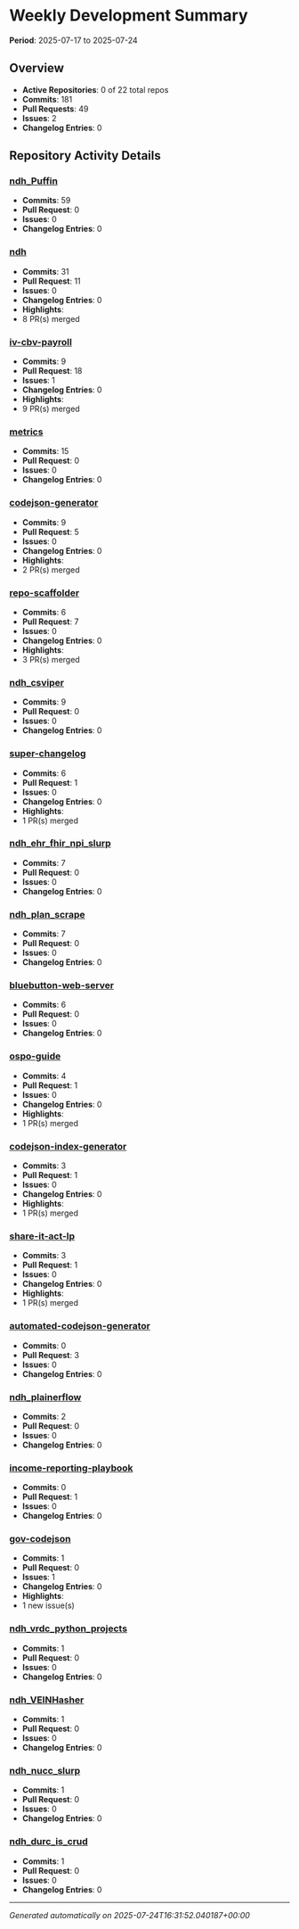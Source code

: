 # Weekly Development Summary
**Period**: 2025-07-17 to 2025-07-24

## Overview
- **Active Repositories**: 0 of 22 total repos
- **Commits**: 181
- **Pull Requests**: 49
- **Issues**: 2
- **Changelog Entries**: 0

## Repository Activity Details

### [ndh_Puffin](https://github.com/DSACMS/ndh_Puffin)
- **Commits**: 59
- **Pull Request**: 0
- **Issues**: 0
- **Changelog Entries**: 0

### [ndh](https://github.com/DSACMS/ndh)
- **Commits**: 31
- **Pull Request**: 11
- **Issues**: 0
- **Changelog Entries**: 0
- **Highlights**:
 - 8 PR(s) merged

### [iv-cbv-payroll](https://github.com/DSACMS/iv-cbv-payroll)
- **Commits**: 9
- **Pull Request**: 18
- **Issues**: 1
- **Changelog Entries**: 0
- **Highlights**:
 - 9 PR(s) merged

### [metrics](https://github.com/DSACMS/metrics)
- **Commits**: 15
- **Pull Request**: 0
- **Issues**: 0
- **Changelog Entries**: 0

### [codejson-generator](https://github.com/DSACMS/codejson-generator)
- **Commits**: 9
- **Pull Request**: 5
- **Issues**: 0
- **Changelog Entries**: 0
- **Highlights**:
 - 2 PR(s) merged

### [repo-scaffolder](https://github.com/DSACMS/repo-scaffolder)
- **Commits**: 6
- **Pull Request**: 7
- **Issues**: 0
- **Changelog Entries**: 0
- **Highlights**:
 - 3 PR(s) merged

### [ndh_csviper](https://github.com/DSACMS/ndh_csviper)
- **Commits**: 9
- **Pull Request**: 0
- **Issues**: 0
- **Changelog Entries**: 0

### [super-changelog](https://github.com/DSACMS/super-changelog)
- **Commits**: 6
- **Pull Request**: 1
- **Issues**: 0
- **Changelog Entries**: 0
- **Highlights**:
 - 1 PR(s) merged

### [ndh_ehr_fhir_npi_slurp](https://github.com/DSACMS/ndh_ehr_fhir_npi_slurp)
- **Commits**: 7
- **Pull Request**: 0
- **Issues**: 0
- **Changelog Entries**: 0

### [ndh_plan_scrape](https://github.com/DSACMS/ndh_plan_scrape)
- **Commits**: 7
- **Pull Request**: 0
- **Issues**: 0
- **Changelog Entries**: 0

### [bluebutton-web-server](https://github.com/DSACMS/bluebutton-web-server)
- **Commits**: 6
- **Pull Request**: 0
- **Issues**: 0
- **Changelog Entries**: 0

### [ospo-guide](https://github.com/DSACMS/ospo-guide)
- **Commits**: 4
- **Pull Request**: 1
- **Issues**: 0
- **Changelog Entries**: 0
- **Highlights**:
 - 1 PR(s) merged

### [codejson-index-generator](https://github.com/DSACMS/codejson-index-generator)
- **Commits**: 3
- **Pull Request**: 1
- **Issues**: 0
- **Changelog Entries**: 0
- **Highlights**:
 - 1 PR(s) merged

### [share-it-act-lp](https://github.com/DSACMS/share-it-act-lp)
- **Commits**: 3
- **Pull Request**: 1
- **Issues**: 0
- **Changelog Entries**: 0
- **Highlights**:
 - 1 PR(s) merged

### [automated-codejson-generator](https://github.com/DSACMS/automated-codejson-generator)
- **Commits**: 0
- **Pull Request**: 3
- **Issues**: 0
- **Changelog Entries**: 0

### [ndh_plainerflow](https://github.com/DSACMS/ndh_plainerflow)
- **Commits**: 2
- **Pull Request**: 0
- **Issues**: 0
- **Changelog Entries**: 0

### [income-reporting-playbook](https://github.com/DSACMS/income-reporting-playbook)
- **Commits**: 0
- **Pull Request**: 1
- **Issues**: 0
- **Changelog Entries**: 0

### [gov-codejson](https://github.com/DSACMS/gov-codejson)
- **Commits**: 1
- **Pull Request**: 0
- **Issues**: 1
- **Changelog Entries**: 0
- **Highlights**:
 - 1 new issue(s)

### [ndh_vrdc_python_projects](https://github.com/DSACMS/ndh_vrdc_python_projects)
- **Commits**: 1
- **Pull Request**: 0
- **Issues**: 0
- **Changelog Entries**: 0

### [ndh_VEINHasher](https://github.com/DSACMS/ndh_VEINHasher)
- **Commits**: 1
- **Pull Request**: 0
- **Issues**: 0
- **Changelog Entries**: 0

### [ndh_nucc_slurp](https://github.com/DSACMS/ndh_nucc_slurp)
- **Commits**: 1
- **Pull Request**: 0
- **Issues**: 0
- **Changelog Entries**: 0

### [ndh_durc_is_crud](https://github.com/DSACMS/ndh_durc_is_crud)
- **Commits**: 1
- **Pull Request**: 0
- **Issues**: 0
- **Changelog Entries**: 0

---
*Generated automatically on 2025-07-24T16:31:52.040187+00:00*
